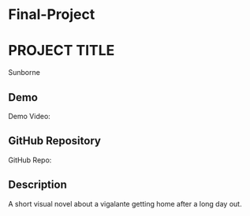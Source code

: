 # Final-Project

# PROJECT TITLE
Sunborne

## Demo
Demo Video: <URL>

## GitHub Repository
GitHub Repo: <URL>

## Description
A short visual novel about a vigalante getting home after a long day out.